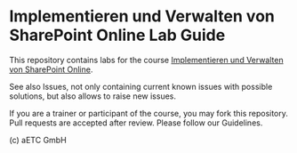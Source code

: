 # Implementieren und Verwalten von SharePoint Online Lab Guide

This repository contains labs for the course [Implementieren und Verwalten von SharePoint Online](https://www.etc.at/training/sponline/). 

See also Issues, not only containing current known issues with possible solutions, but also allows to raise new issues.

If you are a trainer or participant of the course, you may fork this repository. Pull requests are accepted after review. Please follow our Guidelines.

(c) aETC GmbH
